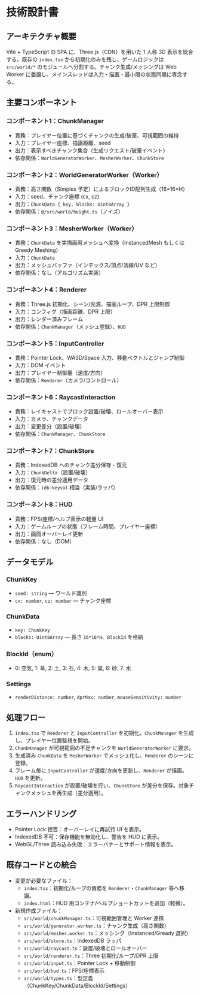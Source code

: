 # 技術設計書

## アーキテクチャ概要
Vite + TypeScript の SPA に、Three.js（CDN）を用いた 1 人称 3D 表示を統合する。既存の `index.tsx` から初期化のみを残し、ゲームロジックは `src/world/*` のモジュールへ分割する。チャンク生成/メッシングは Web Worker に委譲し、メインスレッドは入力・描画・最小限の状態同期に専念する。

## 主要コンポーネント
### コンポーネント1：ChunkManager
- 責務：プレイヤー位置に基づくチャンクの生成/破棄、可視範囲の維持
- 入力：プレイヤー座標、描画距離、seed
- 出力：表示すべきチャンク集合（生成リクエスト/破棄イベント）
- 依存関係：`WorldGeneratorWorker`、`MesherWorker`、`ChunkStore`

### コンポーネント2：WorldGeneratorWorker（Worker）
- 責務：高さ関数（Simplex 予定）によるブロックID配列生成（16×16×H）
- 入力：seed、チャンク座標 (cx, cz)
- 出力：`ChunkData { key, blocks: Uint8Array }`
- 依存関係：`@/src/world/height.ts`（ノイズ）

### コンポーネント3：MesherWorker（Worker）
- 責務：`ChunkData` を実描画用メッシュへ変換（InstancedMesh もしくは Greedy Meshing）
- 入力：`ChunkData`
- 出力：メッシュバッファ（インデックス/頂点/法線/UV など）
- 依存関係：なし（アルゴリズム実装）

### コンポーネント4：Renderer
- 責務：Three.js 初期化、シーン/光源、描画ループ、DPR 上限制御
- 入力：コンフィグ（描画距離、DPR 上限）
- 出力：レンダー済みフレーム
- 依存関係：`ChunkManager`（メッシュ登録）、`HUD`

### コンポーネント5：InputController
- 責務：Pointer Lock、WASD/Space 入力、移動ベクトルとジャンプ制御
- 入力：DOM イベント
- 出力：プレイヤー制御量（速度/方向）
- 依存関係：`Renderer`（カメラ/コントロール）

### コンポーネント6：RaycastInteraction
- 責務：レイキャストでブロック設置/破壊、ロールオーバー表示
- 入力：カメラ、チャンクデータ
- 出力：変更差分（設置/破壊）
- 依存関係：`ChunkManager`、`ChunkStore`

### コンポーネント7：ChunkStore
- 責務：IndexedDB へのチャンク差分保存・復元
- 入力：`ChunkDelta`（設置/破壊）
- 出力：復元時の差分適用データ
- 依存関係：`idb-keyval` 相当（実装/ラッパ）

### コンポーネント8：HUD
- 責務：FPS/座標/ヘルプ表示の軽量 UI
- 入力：ゲームループの状態（フレーム時間、プレイヤー座標）
- 出力：画面オーバーレイ更新
- 依存関係：なし（DOM）

## データモデル
### ChunkKey
- `seed: string` — ワールド識別
- `cx: number`, `cz: number` — チャンク座標

### ChunkData
- `key: ChunkKey`
- `blocks: Uint8Array` — 長さ `16*16*H`、`BlockId` を格納

### BlockId（enum）
- 0: 空気, 1: 草, 2: 土, 3: 石, 4: 木, 5: 葉, 6: 砂, 7: 水

### Settings
- `renderDistance: number`, `dprMax: number`, `mouseSensitivity: number`

## 処理フロー
1. `index.tsx` で `Renderer` と `InputController` を初期化。`ChunkManager` を生成し、プレイヤー位置監視を開始。
2. `ChunkManager` が可視範囲の不足チャンクを `WorldGeneratorWorker` に要求。
3. 生成済み `ChunkData` を `MesherWorker` でメッシュ化し、`Renderer` のシーンに登録。
4. フレーム毎に `InputController` が速度/方向を更新し、`Renderer` が描画。`HUD` を更新。
5. `RaycastInteraction` が設置/破壊を行い、`ChunkStore` が差分を保存。対象チャンクメッシュを再生成（差分適用）。

## エラーハンドリング
- Pointer Lock 拒否：オーバーレイに再試行 UI を表示。
- IndexedDB 不可：保存機能を無効化し、警告を HUD に表示。
- WebGL/Three 読み込み失敗：エラーバナーとサポート情報を表示。

## 既存コードとの統合
- 変更が必要なファイル：
  - `index.tsx`：初期化/ループの責務を `Renderer`・`ChunkManager` 等へ移譲。
  - `index.html`：HUD 用コンテナ/ヘルプショートカットを追加（軽微）。
- 新規作成ファイル：
  - `src/world/chunkManager.ts`：可視範囲管理と Worker 連携
  - `src/world/generator.worker.ts`：チャンク生成（高さ関数）
  - `src/world/mesher.worker.ts`：メッシング（Instanced/Gready 選択）
  - `src/world/store.ts`：IndexedDB ラッパ
  - `src/world/raycast.ts`：設置/破壊とロールオーバー
  - `src/world/renderer.ts`：Three 初期化/ループ/DPR 上限
  - `src/world/input.ts`：Pointer Lock + 移動制御
  - `src/world/hud.ts`：FPS/座標表示
  - `src/world/types.ts`：型定義（ChunkKey/ChunkData/BlockId/Settings）

